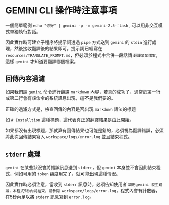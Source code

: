 # GEMINI CLI 操作時注意事項

一個簡單範例 `echo "你好" | gemini -p -m gemini-2.5-flash` , 可以用非交互模式單獨執行對話。

因此實作時可建立子程序將提示詞透過 `pipe` 方式送到 `gemini` 的 `stdin` 進行處理，然後接收翻譯後的結果即可。提示詞已經寫在 `resources/TRANSLATE_PROMPT.md`，但必須於程式中合併一段話請 `翻譯某某檔案`，這樣 `gemini` 才知道要翻譯哪個檔案。

## 回傳內容過濾

如果我們請 `gemini` 命令進行翻譯 `markdown` 內容，若真的成功了，通常於第一行或第二行會有該命令的系統訊息出現，這不是我們要的。

正確的過濾方式是，檢查回傳的內容是否出現 `markdown` 語法的標題

如 `# Installtion` 這種標題，這代表真正的翻譯結果是由此開始。

如果都沒有出現標題，那就算有回傳結果也可能是錯的，必須視為翻譯錯誤，必須將此次回傳結果寫入 `workspace/logs/error.log` 並且結束程式。

## `stderr` 處理

`gemini` 在某些狀況會將錯誤訊息送到 `stderr`，但 `gemini` 本身並不會因此結束程式，例如可用的 `token` 額度用完了，就可能出現這種情況。

因此實作時必須注意，當收到 `stderr` 訊息時，必須告知使用者 `調用gemini 發生錯誤，本程式5秒內將結束，請參閱 workspace/logs/error.log`，程式內會有計數器，在5秒內足以將 `stderr` 訊息寫到 `error.log`。